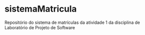 # sistemaMatricula
Repositório do sistema de matrículas da atividade 1 da disciplina de Laboratório de Projeto de Software
